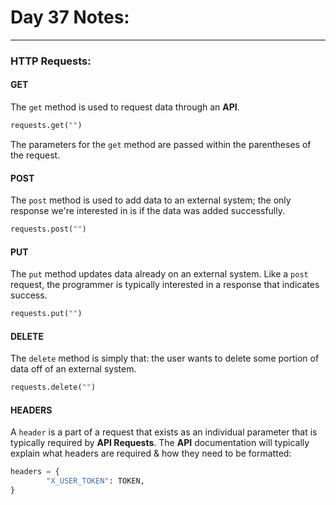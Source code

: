 # Day 37 Notes:

---

### HTTP Requests:

#### GET

The `get` method is used to request data through an **API**.
```python
requests.get("")
```
The parameters for the `get` method are passed within the parentheses of the 
request.

#### POST

The `post` method is used to add data to an external system; the only 
response we're interested in is if the data was added successfully.
```python
requests.post("")
```

#### PUT

The `put` method updates data already on an external system.  Like a `post` 
request, the programmer is typically interested in a response that indicates 
success.
```python
requests.put("")
```

#### DELETE

The `delete` method is simply that: the user wants to delete some portion of 
data off of an external system.
```python
requests.delete("")
```

#### HEADERS

A `header` is a part of a request that exists as an individual parameter 
that is typically required by **API Requests**. The **API** documentation 
will typically explain what headers are required & how they need to be 
formatted:
```python
headers = {
		"X_USER_TOKEN": TOKEN,
}
```

